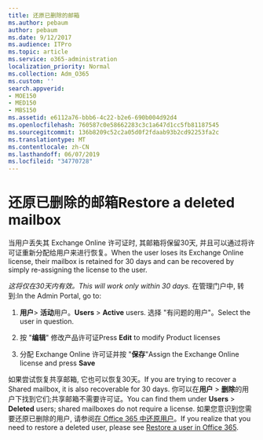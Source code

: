 ```yaml
---
title: 还原已删除的邮箱
ms.author: pebaum
author: pebaum
ms.date: 9/12/2017
ms.audience: ITPro
ms.topic: article
ms.service: o365-administration
localization_priority: Normal
ms.collection: Adm_O365
ms.custom: ''
search.appverid:
- MOE150
- MED150
- MBS150
ms.assetid: e6112a76-bbb6-4c22-b2e6-690b004d92d4
ms.openlocfilehash: 760587c0e58662283c3c1a647d1cc5fb81187545
ms.sourcegitcommit: 136b8209c52c2a05d0f2fdaab93b2cd92253fa2c
ms.translationtype: MT
ms.contentlocale: zh-CN
ms.lasthandoff: 06/07/2019
ms.locfileid: "34770728"
---
```

# <a name="restore-a-deleted-mailbox"></a><span data-ttu-id="b1658-102">还原已删除的邮箱</span><span class="sxs-lookup"><span data-stu-id="b1658-102">Restore a deleted mailbox</span></span>

<span data-ttu-id="b1658-103">当用户丢失其 Exchange Online 许可证时, 其邮箱将保留30天, 并且可以通过将许可证重新分配给用户来进行恢复。</span><span class="sxs-lookup"><span data-stu-id="b1658-103">When the user loses its Exchange Online license, their mailbox is retained for 30 days and can be recovered by simply re-assigning the license to the user.</span></span>
  
 <span data-ttu-id="b1658-104">*这将仅在30天内有效。*</span><span class="sxs-lookup"><span data-stu-id="b1658-104">*This will work only within 30 days.*</span></span>  <span data-ttu-id="b1658-105">在管理门户中, 转到:</span><span class="sxs-lookup"><span data-stu-id="b1658-105">In the Admin Portal, go to:</span></span> 
  
1. <span data-ttu-id="b1658-106">**用户**\> **活动**用户。</span><span class="sxs-lookup"><span data-stu-id="b1658-106">**Users** \> **Active** users.</span></span> <span data-ttu-id="b1658-107">选择 "有问题的用户"。</span><span class="sxs-lookup"><span data-stu-id="b1658-107">Select the user in question.</span></span> 
    
2. <span data-ttu-id="b1658-108">按 "**编辑**" 修改产品许可证</span><span class="sxs-lookup"><span data-stu-id="b1658-108">Press **Edit** to modify Product licenses</span></span> 
    
3. <span data-ttu-id="b1658-109">分配 Exchange Online 许可证并按 "**保存**"</span><span class="sxs-lookup"><span data-stu-id="b1658-109">Assign the Exchange Online license and press **Save**</span></span>
    
<span data-ttu-id="b1658-110">如果尝试恢复共享邮箱, 它也可以恢复30天。</span><span class="sxs-lookup"><span data-stu-id="b1658-110">If you are trying to recover a Shared mailbox, it is also recoverable for 30 days.</span></span> <span data-ttu-id="b1658-111">你可以在**用户** \> **删除**的用户下找到它们;共享邮箱不需要许可证。</span><span class="sxs-lookup"><span data-stu-id="b1658-111">You can find them under **Users** \> **Deleted** users; shared mailboxes do not require a license.</span></span> <span data-ttu-id="b1658-112">如果您意识到您需要还原已删除的用户, 请参阅[在 Office 365 中还原用户](https://docs.microsoft.com/office365/admin/add-users/restore-user)。</span><span class="sxs-lookup"><span data-stu-id="b1658-112">If you realize that you need to restore a deleted user, please see [Restore a user in Office 365](https://docs.microsoft.com/office365/admin/add-users/restore-user).</span></span>
  

